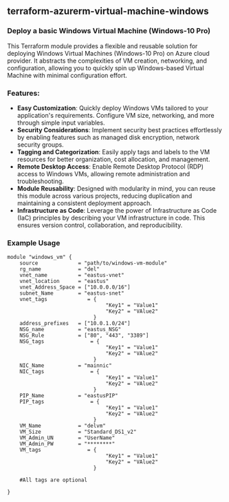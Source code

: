## terraform-azurerm-virtual-machine-windows

### Deploy a basic Windows Virtual Machine (Windows-10 Pro)
This Terraform module provides a flexible and reusable solution for deploying Windows Virtual Machines (Windows-10 Pro) on Azure cloud provider. It abstracts the complexities of VM creation, networking, and configuration, allowing you to quickly spin up Windows-based Virtual Machine with minimal configuration effort.

### Features:
- **Easy Customization**: Quickly deploy Windows VMs tailored to your application's requirements. Configure VM size, networking, and more through simple input variables.
- **Security Considerations**: Implement security best practices effortlessly by enabling features such as managed disk encryption, network security groups.
- **Tagging and Categorization**: Easily apply tags and labels to the VM resources for better organization, cost allocation, and management.
- **Remote Desktop Access**: Enable Remote Desktop Protocol (RDP) access to Windows VMs, allowing remote administration and troubleshooting.
- **Module Reusability**: Designed with modularity in mind, you can reuse this module across various projects, reducing duplication and maintaining a consistent deployment approach.
- **Infrastructure as Code**: Leverage the power of Infrastructure as Code (IaC) principles by describing your VM infrastructure in code. This ensures version control, collaboration, and reproducibility.


### Example Usage 
```hcl
module "windows_vm" {
    source             = "path/to/windows-vm-module"
    rg_name            = "del" 
    vnet_name          = "eastus-vnet" 
    vnet_location      = "eastus" 
    vnet_Address_Space = ["10.0.0.0/16"] 
    subnet_Name        = "eastus-snet" 
    vnet_tags             = {   
                                "Key1" = "Value1" 
                                "Key2" = "VAlue2" 
                            }
    address_prefixes   = ["10.0.1.0/24"] 
    NSG_name           = "eastus_NSG" 
    NSG_Rule           = ["80", "443", "3389"] 
    NSG_tags               = {   
                                "Key1" = "Value1" 
                                "Key2" = "VAlue2" 
                            }
    NIC_Name           = "mainnic" 
    NIC_tags               = {   
                                "Key1" = "Value1" 
                                "Key2" = "VAlue2" 
                            }
    PIP_Name           = "eastusPIP" 
    PIP_tags               = {   
                                "Key1" = "Value1" 
                                "Key2" = "VAlue2" 
                            }
    VM_Name            = "delvm" 
    VM_Size            = "Standard_DS1_v2" 
    VM_Admin_UN        = "UserName" 
    VM_Admin_PW        = "********" 
    VM_tags               = {   
                                "Key1" = "Value1" 
                                "Key2" = "VAlue2" 
                            }

    #All tags are optional

}
```